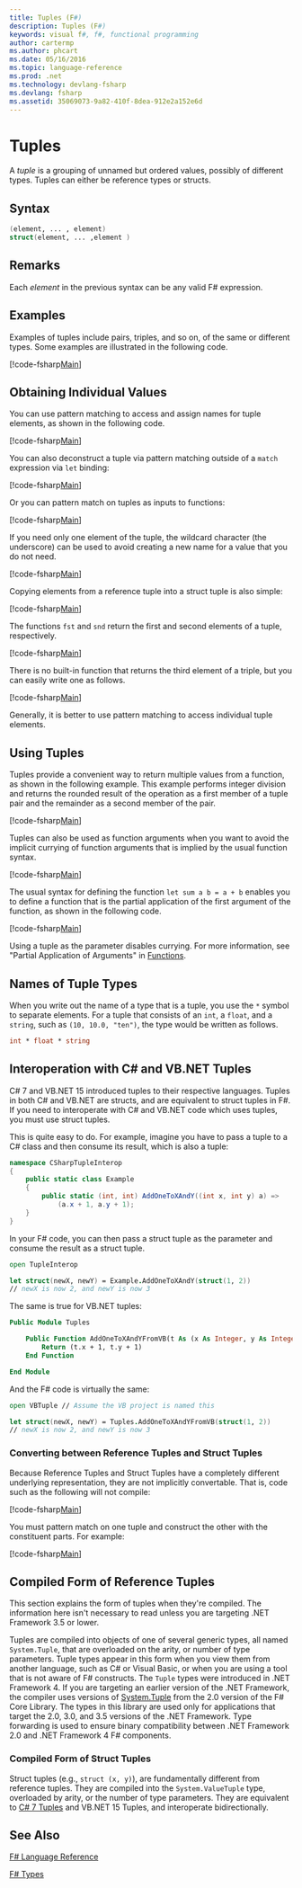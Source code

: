 ```yaml
---
title: Tuples (F#)
description: Tuples (F#)
keywords: visual f#, f#, functional programming
author: cartermp
ms.author: phcart
ms.date: 05/16/2016
ms.topic: language-reference
ms.prod: .net
ms.technology: devlang-fsharp
ms.devlang: fsharp
ms.assetid: 35069073-9a82-410f-8dea-912e2a152e6d 
---
```


# Tuples

A *tuple* is a grouping of unnamed but ordered values, possibly of different types.  Tuples can either be reference types or structs.

## Syntax

```fsharp
(element, ... , element)
struct(element, ... ,element )
```
## Remarks
Each *element* in the previous syntax can be any valid F# expression.

## Examples
Examples of tuples include pairs, triples, and so on, of the same or different types. Some examples are illustrated in the following code.

[!code-fsharp[Main](../../../samples/snippets/fsharp/tuples/basic-examples.fsx#L6-L21)]
    
## Obtaining Individual Values
You can use pattern matching to access and assign names for tuple elements, as shown in the following code.

[!code-fsharp[Main](../../../samples/snippets/fsharp/tuples/basic-examples.fsx#L27-L29)]

You can also deconstruct a tuple via pattern matching outside of a `match` expression via  `let` binding:

[!code-fsharp[Main](../../../samples/snippets/fsharp/tuples/basic-examples.fsx#L34-L37)]

Or you can pattern match on tuples as inputs to functions:

[!code-fsharp[Main](../../../samples/snippets/fsharp/tuples/basic-examples.fsx#L43-L47)]

If you need only one element of the tuple, the wildcard character (the underscore) can be used to avoid creating a new name for a value that you do not need.

[!code-fsharp[Main](../../../samples/snippets/fsharp/tuples/basic-examples.fsx#L53-L54)]

Copying elements from a reference tuple into a struct tuple is also simple:

[!code-fsharp[Main](../../../samples/snippets/fsharp/tuples/basic-examples.fsx#L62-L66)]

The functions `fst` and `snd` return the first and second elements of a tuple, respectively.

[!code-fsharp[Main](../../../samples/snippets/fsharp/tuples/basic-examples.fsx#L72-L73)]

There is no built-in function that returns the third element of a triple, but you can easily write one as follows.

[!code-fsharp[Main](../../../samples/snippets/fsharp/tuples/basic-examples.fsx#L78-L78)]

Generally, it is better to use pattern matching to access individual tuple elements.

## Using Tuples
Tuples provide a convenient way to return multiple values from a function, as shown in the following example. This example performs integer division and returns the rounded result of the operation as a first member of a tuple pair and the remainder as a second member of the pair.

[!code-fsharp[Main](../../../samples/snippets/fsharp/tuples/basic-examples.fsx#L83-L86)]

Tuples can also be used as function arguments when you want to avoid the implicit currying of function arguments that is implied by the usual function syntax.

[!code-fsharp[Main](../../../samples/snippets/fsharp/tuples/basic-examples.fsx#L88-L88)]

The usual syntax for defining the function `let sum a b = a + b` enables you to define a function that is the partial application of the first argument of the function, as shown in the following code.

[!code-fsharp[Main](../../../samples/snippets/fsharp/tuples/basic-examples.fsx#L90-L94)]

Using a tuple as the parameter disables currying. For more information, see "Partial Application of Arguments" in [Functions](functions/index.md).

## Names of Tuple Types
When you write out the name of a type that is a tuple, you use the `*` symbol to separate elements. For a tuple that consists of an `int`, a `float`, and a `string`, such as `(10, 10.0, "ten")`, the type would be written as follows.

```fsharp
int * float * string
```

## Interoperation with C# and VB.NET Tuples

C# 7 and VB.NET 15 introduced tuples to their respective languages.  Tuples in both C# and VB.NET are structs, and are equivalent to struct tuples in F#.  If you need to interoperate with C# and VB.NET code which uses tuples, you must use struct tuples.

This is quite easy to do.  For example, imagine you have to pass a tuple to a C# class and then consume its result, which is also a tuple:

```csharp
namespace CSharpTupleInterop
{
    public static class Example
    {
        public static (int, int) AddOneToXAndY((int x, int y) a) =>
            (a.x + 1, a.y + 1);
    }
}
```

In your F# code, you can then pass a struct tuple as the parameter and consume the result as a struct tuple.

```fsharp
open TupleInterop

let struct(newX, newY) = Example.AddOneToXAndY(struct(1, 2))
// newX is now 2, and newY is now 3
```

The same is true for VB.NET tuples:

```vb
Public Module Tuples

    Public Function AddOneToXAndYFromVB(t As (x As Integer, y As Integer)) As (newX As Integer, newY As Integer)
        Return (t.x + 1, t.y + 1)
    End Function

End Module
```

And the F# code is virtually the same:

```fsharp
open VBTuple // Assume the VB project is named this

let struct(newX, newY) = Tuples.AddOneToXAndYFromVB(struct(1, 2))
// newX is now 2, and newY is now 3
```

### Converting between Reference Tuples and Struct Tuples

Because Reference Tuples and Struct Tuples have a completely different underlying representation, they are not implicitly convertable.  That is, code such as the following will not compile:

[!code-fsharp[Main](../../../samples/snippets/fsharp/tuples/interop.fsx#L5-L12)]

You must pattern match on one tuple and construct the other with the constituent parts.  For example:

[!code-fsharp[Main](../../../samples/snippets/fsharp/tuples/interop.fsx#L18-L22)]

## Compiled Form of Reference Tuples
This section explains the form of tuples when they're compiled.  The information here isn't necessary to read unless you are targeting .NET Framework 3.5 or lower.

Tuples are compiled into objects of one of several generic types, all named `System.Tuple`, that are overloaded on the arity, or number of type parameters. Tuple types appear in this form when you view them from another language, such as C# or Visual Basic, or when you are using a tool that is not aware of F# constructs. The `Tuple` types were introduced in .NET Framework 4. If you are targeting an earlier version of the .NET Framework, the compiler uses versions of [System.Tuple](https://msdn.microsoft.com/library/5ac7953d-acdc-4a58-bfb7-c1f6406c0fa3) from the 2.0 version of the F# Core Library. The types in this library are used only for applications that target the 2.0, 3.0, and 3.5 versions of the .NET Framework. Type forwarding is used to ensure binary compatibility between .NET Framework 2.0 and .NET Framework 4 F# components.

### Compiled Form of Struct Tuples

Struct tuples (e.g., `struct (x, y)`), are fundamentally different from reference tuples.  They are compiled into the `System.ValueTuple` type, overloaded by arity, or the number of type parameters.  They are equivalent to [C# 7 Tuples](../../csharp/tuples.md) and VB.NET 15 Tuples, and interoperate bidirectionally.

## See Also
[F# Language Reference](index.md)

[F# Types](fsharp-types.md)